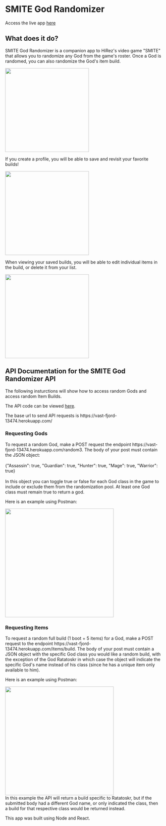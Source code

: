 <h1>SMITE God Randomizer</h1>
<p> Access the live app <a href="https://sheltered-dawn-38630.herokuapp.com/">here</a></p>

<h2>What does it do?</h2>
<p>SMITE God Randomizer is a companion app to HiRez's video game "SMITE" that allows you to randomize any God from the game's roster. Once a God is randomed, you can also randomize the God's item build.</p>
<div><img src="https://i.imgur.com/QoVFGOp.jpg" width="270"/></div>

<p>If you create a profile, you will be able to save and revisit your favorite builds!</p>
<div><img src="https://i.imgur.com/lT1X3wG.jpg" width="270"/></div>

<p>When viewing your saved builds, you will be able to edit individual items in the build, or delete it from your list.</p>
<div><img src="https://i.imgur.com/TGATctI.jpg" width="270"/></div>

<h2>API Documentation for the SMITE God Randomizer API</h2> 
<p>The following insturctions will show how to access random Gods and access random Item Builds.</p>
<p>The API code can be viewed <a href="https://github.com/lbox87/smite-randomizer-api">here</a>.</p>
<p>The base url to send API requests is https://vast-fjord-13474.herokuapp.com/</p>
<h3>Requesting Gods</h3>
<p>To request a random God, make a POST request the endpoint https://vast-fjord-13474.herokuapp.com/random3. The body of your post must contain the JSON object: 
 <br></br>
{"Assassin": true,
 "Guardian": true,
 "Hunter": true,
 "Mage": true,
 "Warrior": true}
 <br></br>
 In this object you can toggle true or false for each God class in the game to include or exclude them from the randomization pool. At least one God class must remain true to return a god.
</p>
<p>Here is an example using Postman: <div><img src="https://i.imgur.com/hxTBF0W.jpg" width="350"/></div></p>

<h3>Requesting Items</h3>
<p>To request a random full build (1 boot + 5 items) for a God, make a POST request to the endpoint https://vast-fjord-13474.herokuapp.com/items/build. The body of your post must contain a JSON object with the specific God class you would like a random build, with the exception of the God Ratatoskr in which case the object will indicate the specific God's name instead of his class (since he has a unique item only available to him).</p>

<p>Here is an example using Postman: <div><img src="https://i.imgur.com/oIGu6ar.jpg" width="350"/></div> In this example the API will return a build specific to Ratatoskr, but if the submitted body had a different God name, or only indicated the class, then a build for that respective class would be returned instead.</p>

<p>This app was built using Node and React.</p>
